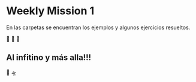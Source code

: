 # Weekly Mission 1

En las carpetas se encuentran los ejemplos y algunos ejercicios resueltos.

:sparkling_heart: :sparkling_heart: :sparkling_heart: 
## Al infitino y más alla!!! 
:rocket: :flying_saucer:
